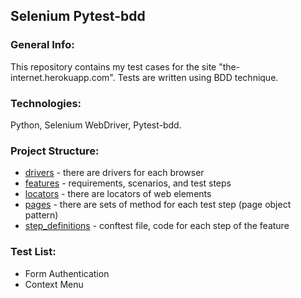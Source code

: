 ## Selenium Pytest-bdd
### General Info:
This repository contains my test cases for the site "the-internet.herokuapp.com".
Tests are written using BDD technique.

### Technologies: 
Python, Selenium WebDriver, Pytest-bdd.

### Project Structure:
- [drivers](https://github.com/MateusBz/selenium_pytest-bdd/tree/main/drivers) - there are drivers for each browser
- [features](https://github.com/MateusBz/selenium_pytest-bdd/tree/main/tests/features) - requirements, scenarios, and test steps
- [locators](https://github.com/MateusBz/selenium_pytest-bdd/tree/main/tests/locators) - there are locators of web elements
- [pages](https://github.com/MateusBz/selenium_pytest-bdd/tree/main/tests/pages) - there are sets of method for each test step (page object pattern)
- [step_definitions](https://github.com/MateusBz/selenium_pytest-bdd/tree/main/tests/step_definitions) - 
conftest file, code for each step of the feature

### Test List:
- Form Authentication
- Context Menu